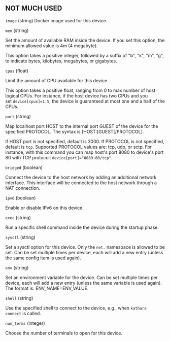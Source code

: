 
## NOT MUCH USED
`image` (string)
Docker image used for this device.

`mem` (string)

Set the amount of available RAM inside the device. If you set this option, the minimum allowed value is 4m (4 megabyte).

This option takes a positive integer, followed by a suffix of "b", "k", "m", "g", to indicate bytes, kilobytes, megabytes, or gigabytes.

`cpus` (float)

Limit the amount of CPU available for this device.

This option takes a positive float, ranging from 0 to max number of host logical CPUs. For instance, if the host device has two CPUs and you set `device[cpus]=1.5`, the device is guaranteed at most one and a half of the CPUs.

`port` (string)

Map localhost port HOST to the internal port GUEST of the device for the specified PROTOCOL. The syntax is [HOST:]GUEST[/PROTOCOL].

If HOST port is not specified, default is 3000. If PROTOCOL is not specified, default is `tcp`. Supported PROTOCOL values are: tcp, udp, or sctp. For instance, with this command you can map host's port 8080 to device's port 80 with TCP protocol: `device[port]="8080:80/tcp"`.

`bridged` (boolean)

Connect the device to the host network by adding an additional network interface. This interface will be connected to the host network through a NAT connection.

`ipv6` (boolean)

Enable or disable IPv6 on this device.

`exec` (string)

Run a specific shell command inside the device during the startup phase.

`sysctl` (string)

Set a sysctl option for this device. Only the `net.` namespace is allowed to be set. Can be set multiple times per device, each will add a new entry (unless the same config item is used again).

`env` (string)

Set an environment variable for the device. Can be set multiple times per device, each will add a new entry (unless the same variable is used again). The format is: ENV_NAME=ENV_VALUE.

`shell` (string)

Use the specified shell to connect to the device, e.g., when `kathara connect` is called.

`num_terms` (integer)

Choose the number of terminals to open for this device.